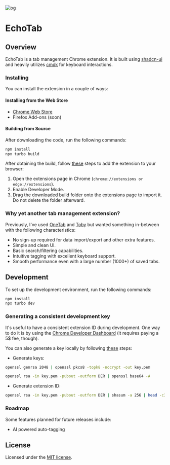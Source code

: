 ![og](./assets/og.png)

# EchoTab

## Overview

EchoTab is a tab management Chrome extension. It is built using [shadcn-ui](https://github.com/shadcn-ui/ui) and heavily utilizes [cmdk](https://github.com/pacocoursey/cmdk) for keyboard interactions.

### Installing

You can install the extension in a couple of ways:

#### Installing from the Web Store

- [Chrome Web Store](https://chromewebstore.google.com/detail/cmdtab/cnhamlcjfdekdinhkfmllfdjamcncbkl)
- Firefox Add-ons (soon)

#### Building from Source

After downloading the code, run the following commands:

```bash
npm install
npx turbo build
```

After obtaining the build, follow [these](https://developer.chrome.com/docs/extensions/get-started/tutorial/hello-world#load-unpacked) steps to add the extension to your browser:

1. Open the extensions page in Chrome (`chrome://extensions or edge://extensions`).
2. Enable Developer Mode.
3. Drag the downloaded build folder onto the extensions page to import it. Do not delete the folder afterward.

### Why yet another tab management extension?

Previously, I've used [OneTab](https://chromewebstore.google.com/detail/onetab/chphlpgkkbolifaimnlloiipkdnihall) and [Toby](https://chromewebstore.google.com/detail/toby-for-chrome/hddnkoipeenegfoeaoibdmnaalmgkpip) but wanted something in-between with the following characteristics:

- No sign-up required for data import/export and other extra features.
- Simple and clean UI.
- Basic search/filtering capabilities.
- Intuitive tagging with excellent keyboard support.
- Smooth performance even with a large number (1000+) of saved tabs.

## Development

To set up the development environment, run the following commands:

```bash
npm install
npx turbo dev
```

### Generating a consistent development key

It's useful to have a consistent extension ID during development. One way to do it is by using the [Chrome Developer Dashboard](https://developer.chrome.com/docs/extensions/reference/manifest/key#keep-consistent-id) (it requires paying a 5$ fee, though).

You can also generate a key locally by following [these](https://stackoverflow.com/a/46739698) steps:

- Generate keys:

```bash
openssl genrsa 2048 | openssl pkcs8 -topk8 -nocrypt -out key.pem

openssl rsa -in key.pem -pubout -outform DER | openssl base64 -A
```

- Generate extension ID:

```bash
openssl rsa -in key.pem -pubout -outform DER | shasum -a 256 | head -c32 | tr 0-9a-f a-p
```

### Roadmap

Some features planned for future releases include:

- AI powered auto-tagging

## License

Licensed under the [MIT license](https://github.com/shadcn/ui/blob/main/LICENSE.md).
